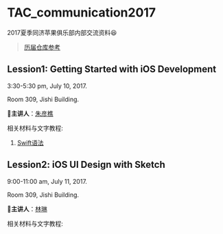 # TAC_communication2017
2017夏季同济苹果俱乐部内部交流资料😆

>  [历届仓库参考](https://github.com/xdliu002/TAC_communication)

## Lession1: Getting Started with iOS Development

3:30-5:30 pm, July 10, 2017.

Room 309, Jishi Building.

👦**主讲人**：[朱彦樵](https://github.com/SXKDZ)

相关材料与文字教程:

1. [Swift语法](Lecture1/swifttour.pdf)

## Lession2: iOS UI Design with Sketch

9:00-11:00 am, July 11, 2017.

Room 309, Jishi Building.

👦**主讲人**：[林琳](https://github.com/linlemn)

相关材料与文字教程: